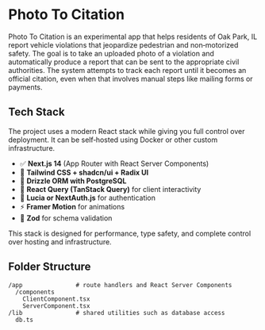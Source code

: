 # Photo To Citation

Photo To Citation is an experimental app that helps residents of Oak Park, IL report vehicle violations that jeopardize pedestrian and non‑motorized safety. The goal is to take an uploaded photo of a violation and automatically produce a report that can be sent to the appropriate civil authorities. The system attempts to track each report until it becomes an official citation, even when that involves manual steps like mailing forms or payments.

## Tech Stack

The project uses a modern React stack while giving you full control over deployment. It can be self‑hosted using Docker or other custom infrastructure.

- ✅ **Next.js 14** (App Router with React Server Components)
- 🎨 **Tailwind CSS + shadcn/ui + Radix UI**
- 🧠 **Drizzle ORM with PostgreSQL**
- 🔄 **React Query (TanStack Query)** for client interactivity
- 🔐 **Lucia or NextAuth.js** for authentication
- ⚡ **Framer Motion** for animations
- 🧪 **Zod** for schema validation

This stack is designed for performance, type safety, and complete control over hosting and infrastructure.

## Folder Structure

```text
/app               # route handlers and React Server Components
  /components
    ClientComponent.tsx
    ServerComponent.tsx
/lib               # shared utilities such as database access
  db.ts
```

